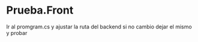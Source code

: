 # Prueba.Front

Ir al promgram.cs y ajustar la ruta del backend si no cambio dejar el mismo y probar